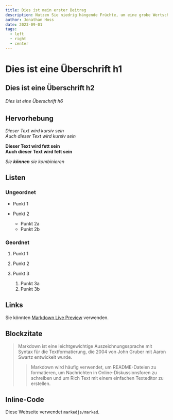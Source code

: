 ```yaml
---
title: Dies ist mein erster Beitrag
description: Nutzen Sie niedrig hängende Früchte, um eine grobe Wertschöpfungsaktivität für den Beta-Test zu identifizieren. Überbrücken Sie die digitale Kluft mit zusätzlichen Klicks von DevOps.
author: Jonathan Hoss
date: 2023-09-01
tags:
  - left
  - right
  - center
---
```

# Dies ist eine Überschrift h1

## Dies ist eine Überschrift h2

###### Dies ist eine Überschrift h6

## Hervorhebung

*Dieser Text wird kursiv sein*\
*Auch dieser Text wird kursiv sein*

**Dieser Text wird fett sein**\
**Auch dieser Text wird fett sein**

*Sie **können** sie kombinieren*

## Listen

### Ungeordnet

* Punkt 1
* Punkt 2

  * Punkt 2a
  * Punkt 2b

### Geordnet

1. Punkt 1
2. Punkt 2
3. Punkt 3

   1. Punkt 3a
   2. Punkt 3b

## Links

Sie könnten [Markdown Live Preview](https://markdownlivepreview.com/) verwenden.

## Blockzitate

> Markdown ist eine leichtgewichtige Auszeichnungssprache mit Syntax für die Textformatierung, die 2004 von John Gruber mit Aaron Swartz entwickelt wurde.
>
> > Markdown wird häufig verwendet, um README-Dateien zu formatieren, um Nachrichten in Online-Diskussionsforen zu schreiben und um Rich Text mit einem einfachen Texteditor zu erstellen.

## Inline-Code

Diese Webseite verwendet `markedjs/marked`.
